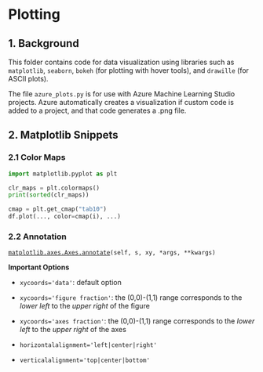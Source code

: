 # Plotting

## 1. Background

This folder contains code for data visualization using libraries such as
`matplotlib`, `seaborn`, `bokeh` (for plotting with hover tools), and
`drawille` (for ASCII plots).

The file `azure_plots.py` is for use with Azure Machine Learning Studio
projects. Azure automatically creates a visualization if
custom code is added to a project, and that code generates a .png file.

## 2. Matplotlib Snippets

### 2.1 Color Maps

```python
import matplotlib.pyplot as plt

clr_maps = plt.colormaps()
print(sorted(clr_maps))

cmap = plt.get_cmap("tab10")
df.plot(..., color=cmap(i), ...)
```

### 2.2 Annotation

[`matplotlib.axes.Axes.annotate`](https://matplotlib.org/api/_as_gen/matplotlib.axes.Axes.annotate.html)`(self, s, xy, *args, **kwargs)`

**Important Options**

- `xycoords='data'`: default option
- `xycoords='figure fraction'`: the (0,0)-(1,1) range corresponds to the *lower left* to the *upper right* of the figure
- `xycoords='axes fraction'`: the (0,0)-(1,1) range corresponds to the *lower left* to the *upper right* of the axes

- `horizontalalignment='left|center|right'`
- `verticalalignment='top|center|bottom'`
